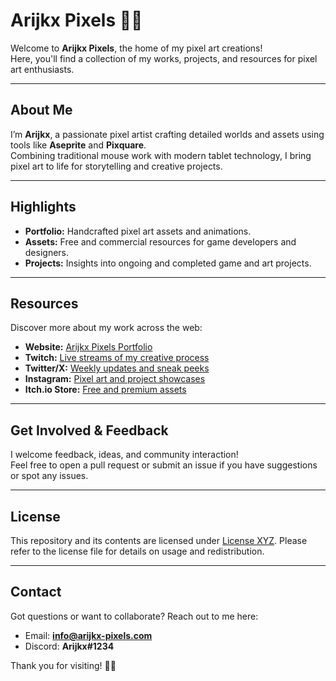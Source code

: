 # Arijkx Pixels 🎨✨  
Welcome to **Arijkx Pixels**, the home of my pixel art creations!  
Here, you'll find a collection of my works, projects, and resources for pixel art enthusiasts.  

---

## About Me  
I’m **Arijkx**, a passionate pixel artist crafting detailed worlds and assets using tools like **Aseprite** and **Pixquare**.  
Combining traditional mouse work with modern tablet technology, I bring pixel art to life for storytelling and creative projects.  

---

## Highlights  
- **Portfolio:** Handcrafted pixel art assets and animations.  
- **Assets:** Free and commercial resources for game developers and designers.  
- **Projects:** Insights into ongoing and completed game and art projects.  

---

## Resources  
Discover more about my work across the web:  
- **Website:** [Arijkx Pixels Portfolio](https://www.arijkx-pixels.com)  
- **Twitch:** [Live streams of my creative process](https://www.twitch.tv/arijkx)  
- **Twitter/X:** [Weekly updates and sneak peeks](https://twitter.com/arijkx)  
- **Instagram:** [Pixel art and project showcases](https://instagram.com/arijkx)  
- **Itch.io Store:** [Free and premium assets](https://arijkx.itch.io)  

---

## Get Involved & Feedback  
I welcome feedback, ideas, and community interaction!  
Feel free to open a pull request or submit an issue if you have suggestions or spot any issues.  

---

## License  
This repository and its contents are licensed under [License XYZ](). Please refer to the license file for details on usage and redistribution.  

---

## Contact  
Got questions or want to collaborate? Reach out to me here:  
- Email: **info@arijkx-pixels.com**  
- Discord: **Arijkx#1234**  

Thank you for visiting! 💾👾  

